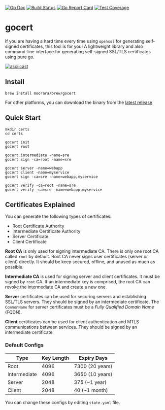 [![Go Doc][godoc-image]][godoc-url]
[![Build Status][workflow-image]][workflow-url]
[![Go Report Card][goreport-image]][goreport-url]
[![Test Coverage][codecov-image]][codecov-url]

# gocert

If you are having a hard time every time using `openssl` for generating self-signed certificates, this tool is for you!
A lightweight library and also command-line interface for generating self-signed SSL/TLS certificates using pure go.

[![asciicast](https://asciinema.org/a/vGNpB4ClRhBBoR3KOH6EVRzpH.svg)](https://asciinema.org/a/vGNpB4ClRhBBoR3KOH6EVRzpH)

## Install

```
brew install moorara/brew/gocert
```

For other platforms, you can download the binary from the [latest release](https://github.com/moorara/gocert/releases/latest).

## Quick Start

```
mkdir certs
cd certs

gocert init
gocert root

gocert intermediate -name=sre
gocert sign -ca=root -name=sre

gocert server -name=webapp
gocert client -name=myservice
gocert sign -ca=sre -name=webapp,myservice

gocert verify -ca=root -name=sre
gocert verify -ca=sre -name=webapp,myservice
```

## Certificates Explained

You can generate the following types of certificates:

  - Root Certificate Authority
  - Intermediate Certificate Authority
  - Server Certificate
  - Client Certificate

**Root CA** is only used for signing intermediate CA.
There is only one root CA called `root` by default.
Root CA never signs user certificates (server or client) directly.
It should be keep secured, offline, and unused as much as possible.

**Intermediate CA** is used for signing server and client certificates.
It must be signed by `root` CA.
If an intermediate key is comprised, the root CA can revoke the intermediate CA and create a new one.

**Server** certificates can be used for securing servers and establishing SSL/TLS servers.
They should be signed by an intermediate certificate.
The `CommonName` for server certificates must be a *Fully Qualified Domain Name* (FQDN).

**Client** certificates can be used for client authentication and MTLS communications between services.
They should be signed by an intermediate certificate.

### Default Configs

| Type         | Key Length | Expiry Days     |
| ------------ | ---------- | --------------- |
| Root         | 4096       | 7300 (20 years) |
| Intermediate | 4096       | 3650 (10 years) |
| Server       | 2048       | 375 (~1 year)   |
| Client       | 2048       | 40 (~1 month)   |

You can change these configs by editing `state.yaml` file.


[godoc-url]: https://pkg.go.dev/github.com/moorara/gocert
[godoc-image]: https://pkg.go.dev/badge/github.com/moorara/gocert
[workflow-url]: https://github.com/moorara/gocert/actions
[workflow-image]: https://github.com/moorara/gocert/workflows/Main/badge.svg
[goreport-url]: https://goreportcard.com/report/github.com/moorara/gocert
[goreport-image]: https://goreportcard.com/badge/github.com/moorara/gocert
[codecov-url]: https://codecov.io/gh/moorara/gocert
[codecov-image]: https://codecov.io/gh/moorara/gocert/branch/main/graph/badge.svg
